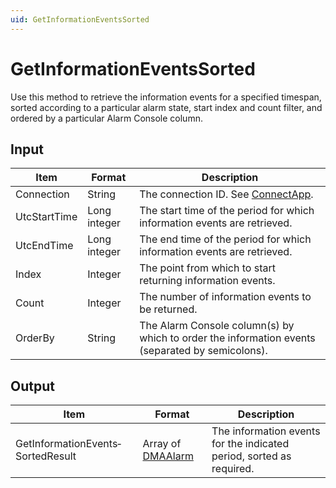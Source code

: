 ```yaml
---
uid: GetInformationEventsSorted
---
```


# GetInformationEventsSorted

Use this method to retrieve the information events for a specified timespan, sorted according to a particular alarm state, start index and count filter, and ordered by a particular Alarm Console column.

## Input

| Item         | Format       | Description                                                                                     |
|--------------|--------------|-------------------------------------------------------------------------------------------------|
| Connection   | String       | The connection ID. See [ConnectApp](xref:ConnectApp).                                           |
| UtcStartTime | Long integer | The start time of the period for which information events are retrieved.                        |
| UtcEndTime   | Long integer | The end time of the period for which information events are retrieved.                          |
| Index        | Integer      | The point from which to start returning information events.                                     |
| Count        | Integer      | The number of information events to be returned.                                                |
| OrderBy      | String       | The Alarm Console column(s) by which to order the information events (separated by semicolons). |

## Output

| Item | Format | Description |
|--|--|--|
| GetInformationEvents­SortedResult | Array of [DMAAlarm](xref:DMAAlarm) | The information events for the indicated period, sorted as required. |
